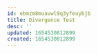 ```yaml
---
id: ebmzm8muavwl9q3yfeuybjb
title: Divergence Test
desc: ''
updated: 1654530812899
created: 1654530812899
---
```


